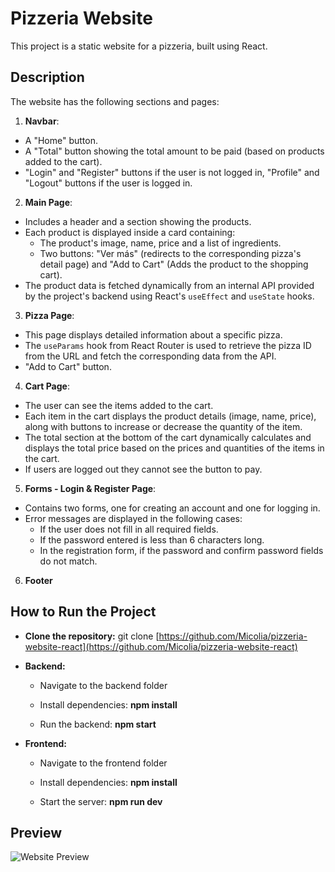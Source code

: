 # Pizzeria Website
This project is a static website for a pizzeria, built using React.

## Description
The website has the following sections and pages:

1) **Navbar**:
  - A "Home" button.
  - A "Total" button showing the total amount to be paid (based on products added to the cart).
  - "Login" and "Register" buttons if the user is not logged in, "Profile" and "Logout" buttons if the user is logged in.

2) **Main Page**:
- Includes a header and a section showing the products.
- Each product is displayed inside a card containing:
  - The product's image, name, price and a list of ingredients.
  - Two buttons: "Ver más" (redirects to the corresponding pizza's detail page) and "Add to Cart" (Adds the product to the shopping cart).
- The product data is fetched dynamically from an internal API provided by the project's backend using React's `useEffect` and `useState` hooks.

3) **Pizza Page**:
- This page displays detailed information about a specific pizza.
- The `useParams` hook from React Router is used to retrieve the pizza ID from the URL and fetch the corresponding data from the API.
- "Add to Cart" button.

4) **Cart Page**:
- The user can see the items added to the cart.
- Each item in the cart displays the product details (image, name, price), along with buttons to increase or decrease the quantity of the item.
- The total section at the bottom of the cart dynamically calculates and displays the total price based on the prices and quantities of the items in the cart.
- If users are logged out they cannot see the button to pay.

5) **Forms - Login & Register Page**:
- Contains two forms, one for creating an account and one for logging in.
- Error messages are displayed in the following cases:
   - If the user does not fill in all required fields.
   - If the password entered is less than 6 characters long.
   - In the registration form, if the password and confirm password fields do not match.

6) **Footer**

## How to Run the Project

- **Clone the repository:**
   git clone [https://github.com/Micolia/pizzeria-website-react](https://github.com/Micolia/pizzeria-website-react)


- **Backend:**
    - Navigate to the backend folder

     - Install dependencies: **npm install**

     - Run the backend: **npm start**


- **Frontend:**
    - Navigate to the frontend folder

    - Install dependencies: **npm install**

    - Start the server: **npm run dev**




## Preview

![Website Preview](./frontend/src/assets/img/preview.png)